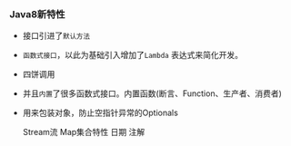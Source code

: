 ### Java8新特性

- 接口引进了`默认方法`

- `函数式接口`，以此为基础引入增加了`Lambda` 表达式来简化开发。

  

- 四饼调用

- 并且`内置`了很多函数式接口。内置函数(断言、Function、生产者、消费者)

- 用来包装对象，防止空指针异常的Optionals

  

  Stream流
  		Map集合特性
  		日期
  		注解

